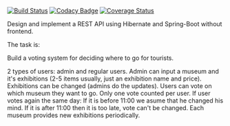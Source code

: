 [![Build Status](https://travis-ci.com/lampovachan/Exhibition-Spring.svg?branch=master)](https://travis-ci.com/lampovachan/Exhibition-Spring)
[![Codacy Badge](https://app.codacy.com/project/badge/Grade/25819972efac4941a1eeb6a4609176ac)](https://www.codacy.com/gh/lampovachan/Exhibition-Spring/dashboard?utm_source=github.com&amp;utm_medium=referral&amp;utm_content=lampovachan/Exhibition-Spring&amp;utm_campaign=Badge_Grade)
[![Coverage Status](https://coveralls.io/repos/github/lampovachan/Exhibition-Spring/badge.svg?branch=master)](https://coveralls.io/github/lampovachan/Exhibition-Spring?branch=master)

Design and implement a REST API using Hibernate and Spring-Boot without frontend.

The task is:

Build a voting system for deciding where to go for tourists.

2 types of users: admin and regular users.
Admin can input a museum and it's exhibitions (2-5 items usually, just an exhibition name and price).
Exhibitions can be changed (admins do the updates).
Users can vote on which museum they want to go.
Only one vote counted per user.
If user votes again the same day:
If it is before 11:00 we asume that he changed his mind.
If it is after 11:00 then it is too late, vote can't be changed.
Each museum provides new exhibitions periodically.